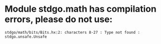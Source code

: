 # Module stdgo.math has compilation errors, please do not use:
```
stdgo/math/bits/Bits.hx:2: characters 8-27 : Type not found : stdgo.unsafe.Unsafe

```

